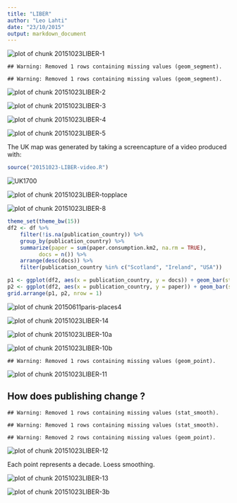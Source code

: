 ```yaml
---
title: "LIBER"
author: "Leo Lahti"
date: "23/10/2015"
output: markdown_document
---
```







![plot of chunk 20151023LIBER-1](figure/20151023LIBER-1-1.png) 


```
## Warning: Removed 1 rows containing missing values (geom_segment).
```

```
## Warning: Removed 1 rows containing missing values (geom_segment).
```

![plot of chunk 20151023LIBER-2](figure/20151023LIBER-2-1.png) 


![plot of chunk 20151023LIBER-3](figure/20151023LIBER-3-1.png) 


![plot of chunk 20151023LIBER-4](figure/20151023LIBER-4-1.png) 


![plot of chunk 20151023LIBER-5](figure/20151023LIBER-5-1.png) 


The UK map was generated by taking a screencapture of a video produced with:


```r
source("20151023-LIBER-video.R")
```

![UK1700](uk1700.png)


![plot of chunk 20151023LIBER-topplace](figure/20151023LIBER-topplace-1.png) 



![plot of chunk 20151023LIBER-8](figure/20151023LIBER-8-1.png) 






```r
theme_set(theme_bw(15))
df2 <- df %>%
    filter(!is.na(publication_country)) %>%
    group_by(publication_country) %>%
    summarize(paper = sum(paper.consumption.km2, na.rm = TRUE),
	      docs = n()) %>%
    arrange(desc(docs)) %>%
    filter(publication_country %in% c("Scotland", "Ireland", "USA"))

p1 <- ggplot(df2, aes(x = publication_country, y = docs)) + geom_bar(stat = "identity") + ggtitle("Title count") + theme(axis.text.x = element_text(angle = 45, hjust = 1)) + ylab("Documents") + xlab("")
p2 <- ggplot(df2, aes(x = publication_country, y = paper)) + geom_bar(stat = "identity") + ggtitle("Paper consumption") + theme(axis.text.x = element_text(angle = 45, hjust = 1)) + ylab("Paper (km2)") + xlab("")
grid.arrange(p1, p2, nrow = 1)
```

![plot of chunk 20150611paris-places4](figure/20150611paris-places4-1.png) 




![plot of chunk 20151023LIBER-14](figure/20151023LIBER-14-1.png) 


![plot of chunk 20151023LIBER-10a](figure/20151023LIBER-10a-1.png) 

![plot of chunk 20151023LIBER-10b](figure/20151023LIBER-10b-1.png) 



```
## Warning: Removed 1 rows containing missing values (geom_point).
```

![plot of chunk 20151023LIBER-11](figure/20151023LIBER-11-1.png) 

## How does publishing change ?


```
## Warning: Removed 1 rows containing missing values (stat_smooth).
```

```
## Warning: Removed 1 rows containing missing values (stat_smooth).
```

```
## Warning: Removed 2 rows containing missing values (geom_point).
```

![plot of chunk 20151023LIBER-12](figure/20151023LIBER-12-1.png) 

Each point represents a decade. Loess smoothing.

![plot of chunk 20151023LIBER-13](figure/20151023LIBER-13-1.png) 



![plot of chunk 20151023LIBER-3b](figure/20151023LIBER-3b-1.png) 


